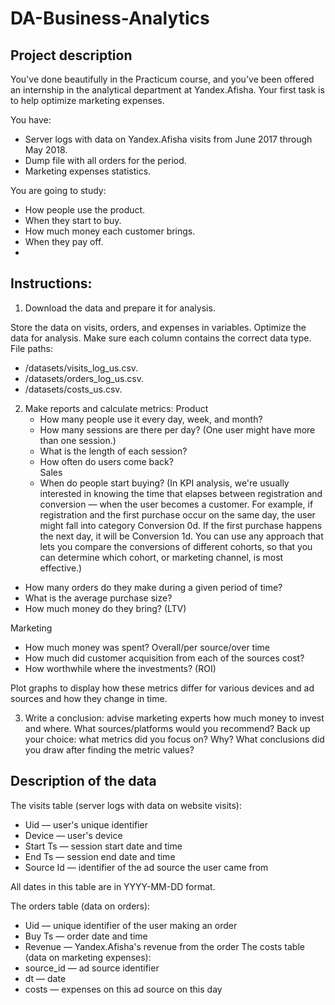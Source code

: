 # DA-Business-Analytics

## Project description
You've done beautifully in the Practicum course, and you've been offered an internship in the analytical department at Yandex.Afisha. Your first task is to help optimize marketing expenses.

You have:
  - Server logs with data on Yandex.Afisha visits from June 2017 through May 2018.  
  - Dump file with all orders for the period.  
  - Marketing expenses statistics.  

You are going to study:  
  - How people use the product.  
  - When they start to buy.  
  - How much money each customer brings.  
  - When they pay off.  
  -
## Instructions:
1. Download the data and prepare it for analysis. 

Store the data on visits, orders, and expenses in variables. Optimize the data for analysis. Make sure each column contains the correct data type.
File paths:
  - /datasets/visits_log_us.csv.   
  - /datasets/orders_log_us.csv.   
  - /datasets/costs_us.csv.  
  
2. Make reports and calculate metrics:
  Product
    - How many people use it every day, week, and month?  
    - How many sessions are there per day? (One user might have more than one session.)  
    - What is the length of each session?  
    - How often do users come back?  
  Sales
    - When do people start buying? (In KPI analysis, we're usually interested in knowing the time that elapses between registration and conversion — when the user becomes a customer. For example, if registration and the first purchase occur on the same day, the user might fall into category Conversion 0d. If the first purchase happens the next day, it will be Conversion 1d. You can use any approach that lets you compare the conversions of different cohorts, so that you can determine which cohort, or marketing channel, is most effective.)
  - How many orders do they make during a given period of time?  
  - What is the average purchase size?  
  - How much money do they bring? (LTV)  
 
 Marketing
   - How much money was spent? Overall/per source/over time  
   - How much did customer acquisition from each of the sources cost?  
   - How worthwhile where the investments? (ROI)  
   
  Plot graphs to display how these metrics differ for various devices and ad sources and how they change in time.  

3. Write a conclusion: advise marketing experts how much money to invest and where.
What sources/platforms would you recommend? Back up your choice: what metrics did you focus on? Why? What conclusions did you draw after finding the metric values?

## Description of the data
The visits table (server logs with data on website visits):
 - Uid — user's unique identifier
 - Device — user's device
 - Start Ts — session start date and time
 - End Ts — session end date and time
 - Source Id — identifier of the ad source the user came from

All dates in this table are in YYYY-MM-DD format.

The orders table (data on orders):
  - Uid — unique identifier of the user making an order
  - Buy Ts — order date and time
  - Revenue — Yandex.Afisha's revenue from the order
The costs table (data on marketing expenses):
  - source_id — ad source identifier
  - dt — date
  - costs — expenses on this ad source on this day

